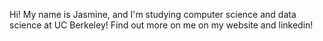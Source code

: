 Hi! My name is Jasmine, and I'm studying computer science and data science at UC Berkeley! Find out more on me on my website and linkedin!